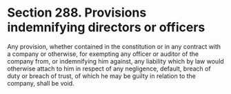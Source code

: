 # Section 288. Provisions indemnifying directors or officers

Any provision, whether contained in the constitution or in any contract with a company or otherwise, for exempting any officer or auditor of the company from, or indemnifying him against, any liability which by law would otherwise attach to him in respect of any negligence, default, breach of duty or breach of trust, of which he may be guilty in relation to the company, shall be void.

